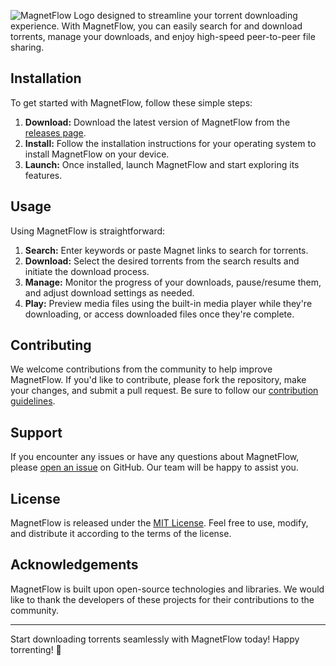 ![MagnetFlow Logo](https://i.ibb.co/LP8fNWV/Infinitorrent.png)
designed to streamline your torrent downloading experience. With MagnetFlow, you can easily search for and download torrents, manage your downloads, and enjoy high-speed peer-to-peer file sharing.

## Installation

To get started with MagnetFlow, follow these simple steps:

1. **Download:** Download the latest version of MagnetFlow from the [releases page](https://github.com/yourusername/MagnetFlow/releases).
2. **Install:** Follow the installation instructions for your operating system to install MagnetFlow on your device.
3. **Launch:** Once installed, launch MagnetFlow and start exploring its features.

## Usage

Using MagnetFlow is straightforward:

1. **Search:** Enter keywords or paste Magnet links to search for torrents.
2. **Download:** Select the desired torrents from the search results and initiate the download process.
3. **Manage:** Monitor the progress of your downloads, pause/resume them, and adjust download settings as needed.
4. **Play:** Preview media files using the built-in media player while they're downloading, or access downloaded files once they're complete.

## Contributing

We welcome contributions from the community to help improve MagnetFlow. If you'd like to contribute, please fork the repository, make your changes, and submit a pull request. Be sure to follow our [contribution guidelines](CONTRIBUTING.md).

## Support

If you encounter any issues or have any questions about MagnetFlow, please [open an issue](https://github.com/yourusername/MagnetFlow/issues) on GitHub. Our team will be happy to assist you.

## License

MagnetFlow is released under the [MIT License](LICENSE). Feel free to use, modify, and distribute it according to the terms of the license.

## Acknowledgements

MagnetFlow is built upon open-source technologies and libraries. We would like to thank the developers of these projects for their contributions to the community.

---

Start downloading torrents seamlessly with MagnetFlow today! Happy torrenting! 🚀
